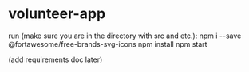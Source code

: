 # volunteer-app
run (make sure you are in the directory with src and etc.):
npm i --save @fortawesome/free-brands-svg-icons
npm install
npm start


(add requirements doc later)

